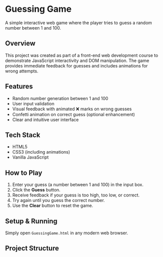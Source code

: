 # Guessing Game

A simple interactive web game where the player tries to guess a random number between 1 and 100.

## Overview

This project was created as part of a front-end web development course to demonstrate JavaScript interactivity and DOM manipulation. The game provides immediate feedback for guesses and includes animations for wrong attempts.

## Features

- Random number generation between 1 and 100
- User input validation
- Visual feedback with animated ❌ marks on wrong guesses
- Confetti animation on correct guess (optional enhancement)
- Clear and intuitive user interface

## Tech Stack

- HTML5
- CSS3 (including animations)
- Vanilla JavaScript

## How to Play

1. Enter your guess (a number between 1 and 100) in the input box.
2. Click the **Guess** button.
3. Receive feedback if your guess is too high, too low, or correct.
4. Try again until you guess the correct number.
5. Use the **Clear** button to reset the game.

## Setup & Running

Simply open `GuessingGame.html` in any modern web browser.

## Project Structure

